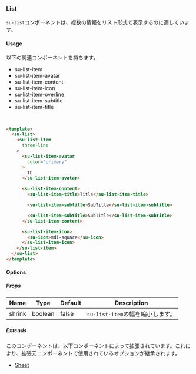 ### List

`su-list`コンポーネントは、複数の情報をリスト形式で表示するのに適しています。

<su-divider class="mb-8" />

#### Usage

以下の関連コンポーネントを持ちます。

- su-list-item
- su-list-item-avatar
- su-list-item-content
- su-list-item-icon
- su-list-item-overline
- su-list-item-subtitle
- su-list-item-title

<br />

```html
<template>
  <su-list>
    <su-list-item
      three-line
    >
      <su-list-item-avatar
        color="primary"
      >
        TE
      </su-list-item-avatar>

      <su-list-item-content>
        <su-list-item-title>Title</su-list-item-title>

        <su-list-item-subtitle>SubTitle</su-list-item-subtitle>

        <su-list-item-subtitle>SubTitle</su-list-item-subtitle>
      </su-list-item-content>

      <su-list-item-icon>
        <su-icon>mdi-square</su-icon>
      </su-list-item-icon>
    </su-list-item>
  </su-list>
</template>
```

#### Options

<sample class="mb-4" />

##### Props

|Name|Type|Default|Description|
|----|----|-------|-----------|
|shrink|boolean|false|`su-list-item`の幅を縮小します。|

##### Extends

このコンポーネントは、以下コンポーネントによって拡張されています。これにより、拡張元コンポーネントで使用されているオプションが継承されます。

- [Sheet](../components/SuSheet)